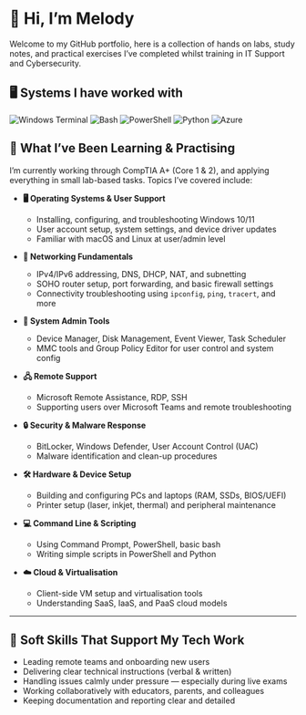 # 👋 Hi, I’m Melody

Welcome to my GitHub portfolio, here is a collection of hands on labs, study notes, and practical exercises I’ve completed whilst training in IT Support and Cybersecurity.

## 🖥️ Systems I have worked with
![Windows Terminal](https://img.shields.io/badge/Windows%20Terminal-%234D4D4D.svg?style=for-the-badge&logo=windows-terminal&logoColor=white) 
![Bash](https://img.shields.io/badge/Bash-%23121011.svg?style=for-the-badge&logo=gnu-bash&logoColor=white) 
![PowerShell](https://img.shields.io/badge/PowerShell-%235391FE.svg?style=for-the-badge&logo=powershell&logoColor=white) 
![Python](https://img.shields.io/badge/Python-3670A0?style=for-the-badge&logo=python&logoColor=ffdd54) 
![Azure](https://img.shields.io/badge/Azure-%230072C6.svg?style=for-the-badge&logo=microsoftazure&logoColor=white)

## 🎯 What I’ve Been Learning & Practising

I’m currently working through CompTIA A+ (Core 1 & 2), and applying everything in small lab-based tasks. Topics I’ve covered include:

- **🖥️ Operating Systems & User Support**  
  - Installing, configuring, and troubleshooting Windows 10/11  
  - User account setup, system settings, and device driver updates  
  - Familiar with macOS and Linux at user/admin level  

- **📡 Networking Fundamentals**  
  - IPv4/IPv6 addressing, DNS, DHCP, NAT, and subnetting  
  - SOHO router setup, port forwarding, and basic firewall settings  
  - Connectivity troubleshooting using `ipconfig`, `ping`, `tracert`, and more  

- **🧰 System Admin Tools**  
  - Device Manager, Disk Management, Event Viewer, Task Scheduler  
  - MMC tools and Group Policy Editor for user control and system config  

- **🖧 Remote Support**  
  - Microsoft Remote Assistance, RDP, SSH  
  - Supporting users over Microsoft Teams and remote troubleshooting  

- **🔒 Security & Malware Response**  
  - BitLocker, Windows Defender, User Account Control (UAC)  
  - Malware identification and clean-up procedures  

- **🛠 Hardware & Device Setup**  
  - Building and configuring PCs and laptops (RAM, SSDs, BIOS/UEFI)  
  - Printer setup (laser, inkjet, thermal) and peripheral maintenance  

- **💻 Command Line & Scripting**  
  - Using Command Prompt, PowerShell, basic bash  
  - Writing simple scripts in PowerShell and Python  

- **☁️ Cloud & Virtualisation**  
  - Client-side VM setup and virtualisation tools  
  - Understanding SaaS, IaaS, and PaaS cloud models  

---

## 🔧 Soft Skills That Support My Tech Work

- Leading remote teams and onboarding new users  
- Delivering clear technical instructions (verbal & written)  
- Handling issues calmly under pressure — especially during live exams  
- Working collaboratively with educators, parents, and colleagues  
- Keeping documentation and reporting clear and detailed  
